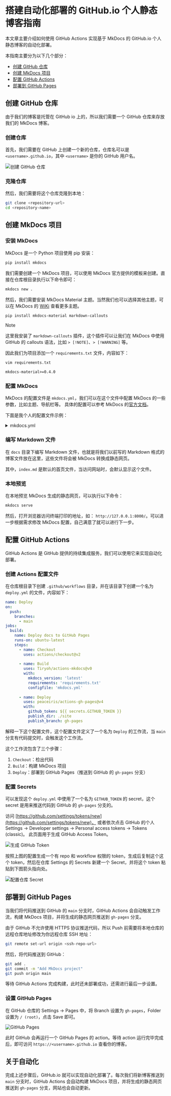 #  搭建自动化部署的 GitHub.io 个人静态博客指南


本文章主要介绍如何使用 GitHub Actions 实现基于 MkDocs 的 GitHub.io 个人静态博客的自动化部署。

本指南主要分为以下几个部分：

- [创建 GitHub 仓库](#创建-github-仓库)
- [创建 MkDocs 项目](#创建-mkdocs-项目)
- [配置 GitHub Actions](#配置-github-actions)
- [部署到 GitHub Pages](#部署到-github-pages)

## 创建 GitHub 仓库

由于我们的博客是托管在 GitHub io 上的，所以我们需要一个 GitHub 仓库来存放我们的 MkDocs 博客。

### 创建仓库

首先，我们需要在 GitHub 上创建一个新的仓库，仓库名可以是 `<username>.github.io`，其中 `<username>` 是你的 GitHub 用户名。

![创建 GitHub 仓库](https://s2.loli.net/2024/06/17/X43nikWmO7hVGrb.png)

### 克隆仓库

然后，我们需要将这个仓库克隆到本地：

``` bash
git clone <repository-url>
cd <repository-name>
```

## 创建 MkDocs 项目

### 安装 MkDocs

MkDocs 是一个 Python 项目使用 pip 安装：

``` bash
pip install mkdocs
```

我们需要创建一个 MkDocs 项目，可以使用 MkDocs 官方提供的模板来创建。直接在仓库根目录执行以下命令即可：

``` bash
mkdocs new .
```

然后，我们需要安装 MkDocs Material 主题。当然我们也可以选择其他主题，可以在 MkDocs 的 [WiKi](https://github.com/mkdocs/mkdocs/wiki/MkDocs-Themes) 查看更多主题。

``` bash
pip install mkdocs-material markdown-callouts
```

> [!NOTE]
> 这里我安装了 `markdown-callouts` 插件，这个插件可以让我们在 MkDocs 中使用 GitHub 的 callouts 语法，比如 `> [!NOTE]`、`> [!WARNING]` 等。

因此我们为项目添加一个 `requirements.txt` 文件，内容如下：

``` bash 
vim requirements.txt
```

``` txt
mkdocs-material>=0.4.0
```

### 配置 MkDocs

MkDocs 的配置文件是 `mkdocs.yml`，我们可以在这个文件中配置 MkDocs 的一些参数，比如主题、导航栏等。 具体的配置可以参考 MkDocs 的[官方文档](https://hellowac.github.io/mkdocs-docs-zh/user-guide/configuration)。

下面是我个人的配置文件示例：

<details>
<summary> mkdocs.yml </summary>

```yaml
site_name: Cassius0924's Blog
# site_url: https://cassius0924.github.io
site_author: Cassius0924
repo_name: 'Cassius0924/Cassius0924.github.io'
copyright: "Copyright &copy; 2024 - 2024 Chihchou Ho"
theme:
  name: 'material'
  palette:
    primary: 'indigo'
    accent: 'indigo'
  features:
    - content.code.select
    - content.code.copy
  language: 'zh'
extra:
  social:
    - icon: 'fontawesome/brands/github'
      link: 'https://github.com/cassius0924'
    - icon: 'fontawesome/brands/bilibili'
      link: 'https://space.bilibili.com/12873865'
markdown_extensions:
  - github-callouts # github callouts 语法支持
  - admonition # 注解块支持
  - pymdownx.arithmatex # 数学公式的TeX语法支持
  - pymdownx.betterem:
      smart_enable: all
  - pymdownx.caret
  - pymdownx.critic
  - pymdownx.details
  - pymdownx.emoji: # 表情支持
      emoji_generator: !!python/name:pymdownx.emoji.to_svg
  - pymdownx.magiclink
  - pymdownx.mark
  - pymdownx.smartsymbols
  - pymdownx.tasklist: # 任务清单支持
      custom_checkbox: true
  - pymdownx.tilde
  - pymdownx.highlight:
      anchor_linenums: true
      line_spans: __span
      pygments_lang_class: true
  - pymdownx.inlinehilite
  - pymdownx.snippets
  - pymdownx.superfences
  - meta # 元数据支持
extra_javascript:
  - 'https://cdnjs.cloudflare.com/ajax/libs/mathjax/2.7.0/MathJax.js?config=TeX-MML-AM_CHTML'
plugins:
  - search
```

</details>

### 编写 Markdown 文件

在 `docs` 目录下编写 Markdown 文件，也就是将我们以前写的 Markdown 格式的博客文件放在这里，这些文件将会被 MkDocs 转换成静态网页。

其中，`index.md` 是默认的首页文件，当访问网站时，会默认显示这个文件。

### 本地预览

在本地预览 MkDocs 生成的静态网页，可以执行以下命令：

``` bash
mkdocs serve
```

然后，打开浏览器访问终端打印的地址，如： `http://127.0.0.1:8000/`。可以进一步根据需求修改 MkDocs 配置，自己满意了就可以进行下一步。

## 配置 GitHub Actions

GitHub Actions 是 GitHub 提供的持续集成服务，我们可以使用它来实现自动化部署。

### 创建 Actions 配置文件

在仓库根目录下创建 `.github/workflows` 目录，并在该目录下创建一个名为 `deploy.yml` 的文件，内容如下：

```yaml
name: Deploy
on:
  push:
    branches:
      - main
jobs:
  build:
    name: Deploy docs to GitHub Pages
    runs-on: ubuntu-latest
    steps:
      - name: Checkout
        uses: actions/checkout@v2
          
      - name: Build
        uses: Tiryoh/actions-mkdocs@v0
        with:
          mkdocs_version: 'latest'
          requirements: 'requirements.txt'
          configfile: 'mkdocs.yml'
          
      - name: Deploy
        uses: peaceiris/actions-gh-pages@v4
        with:
          github_token: ${{ secrets.GITHUB_TOKEN }}
          publish_dir: ./site
          publish_branch: gh-pages
```

解释一下这个配置文件，这个配置文件定义了一个名为 `Deploy` 的工作流，当 `main` 分支有代码提交时，会触发这个工作流。

这个工作流包含了三个步骤：

1. `Checkout`：检出代码
2. `Build`：构建 MkDocs 项目
3. `Deploy`：部署到 GitHub Pages（推送到 GitHub 的 `gh-pages` 分支）

### 配置 Secrets

可以发现这个 `deploy.yml` 中使用了一个名为 `GITHUB_TOKEN` 的 secret，这个 secret 是用来推送代码到 GitHub 的 `gh-pages` 分支的。

访问 
[https://github.com/settings/tokens/new](https://github.com/settings/tokens/new)，
或者依次点击 GitHub 的个人 Settings -> Developer settings -> Personal access tokens -> Tokens (classic)。
此页面用于生成 GitHub Access Token。

![生成 GitHub Token](https://s2.loli.net/2024/06/17/DF6REOJjt7iH3Vv.png)

按照上图的配置生成一个有 repo 和 workflow 权限的 token，生成后复制这个这个 token，然后在仓库 Settings 的 Secrets 新建一个 Secret，并将这个 token 粘贴到下图箭头指向处。

![配置仓库 Secret](https://s2.loli.net/2024/06/17/Z4OI1lYcCiXRtmT.png)

## 部署到 GitHub Pages

当我们将代码推送到 GitHub 的 `main` 分支时，GitHub Actions 会自动触发工作流，构建 MkDocs 项目，并将生成的静态网页推送到 `gh-pages` 分支。

由于 GitHub 不允许使用 HTTPS 协议推送代码，所以 Push 前需要将本地仓库的远程仓库地址修改为你远程仓库 SSH 地址：

``` bash
git remote set-url origin <ssh-repo-url>
```

然后，将代码推送到 GitHub：

``` bash
git add .
git commit -m "Add MkDocs project"
git push origin main
```

等待 GitHub Actions 完成构建，此时还未部署成功，还需进行最后一步设置。

### 设置 GitHub Pages

在 GitHub 仓库的 Settings -> Pages 中，将 Branch 设置为 `gh-pages`，Folder 设置为 `/ (root)`，点击 Save 即可。

![GitHub Pages](https://s2.loli.net/2024/06/17/LaRdUmcpiMw4z2f.png)

此时 GitHub 会再运行一个 GitHub Pages 的 action。等待 action 运行完毕完成后，即可访问 `https://<username>.github.io` 查看你的博客。

## 关于自动化

完成上述步骤后，GitHub.io 就可以实现自动化部署了。每次我们将新博客推送到 `main` 分支时，GitHub Actions 会自动构建 MkDocs 项目，并将生成的静态网页推送到 `gh-pages` 分支，网站也会自动更新。
